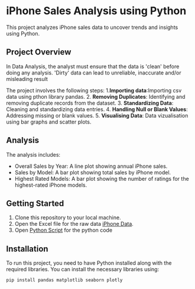 # iPhone Sales Analysis using Python  
This project analyzes iPhone sales data to uncover trends and insights using Python.

## Project Overview
In Data Analysis, the analyst must ensure that the data is 'clean' before doing any analysis. 'Dirty' data can lead to unreliable, inaccurate and/or misleading result

The project involves the following steps:
1.**Importing data**:Importing csv data using pthon library pandas.
2. **Removing Duplicates**: Identifying and removing duplicate records from the dataset.
3. **Standardizing Data**: Cleaning and standardizing data entries.
4. **Handling Null or Blank Values**: Addressing missing or blank values.
5. **Visualising Data**: Data vizualisation using bar graphs and scatter plots.


## Analysis
The analysis includes:

- Overall Sales by Year: A line plot showing annual iPhone sales.
- Sales by Model: A bar plot showing total sales by iPhone model.
- Highest Rated Models: A bar plot showing the number of ratings for the highest-rated iPhone models.

## Getting Started
1. Clone this repository to your local machine.
2. Open the Excel file for the raw data [iPhone Data](https://github.com/Sakshi-Rani-21/IPhone-Sales-Analysis-In-Python/blob/main/Apple%20Iphone%20Data.csv).
3. Open [Python Script](https://github.com/Sakshi-Rani-21/IPhone-Sales-Analysis-In-Python/blob/main/iPhone%20Sales%20Analysis..ipynb) for the python code

## Installation

To run this project, you need to have Python installed along with the required libraries. You can install the necessary libraries using:

```bash
pip install pandas matplotlib seaborn plotly
